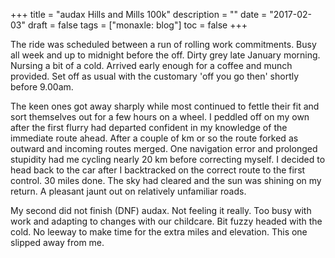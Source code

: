 +++
title = "audax  Hills and Mills 100k"
description = ""
date = "2017-02-03"
draft = false
tags = ["monaxle: blog"]
toc = false
+++

The ride was scheduled between a run of rolling work commitments. Busy all week and up to midnight before the off. Dirty grey late January morning. Nursing a bit of a cold. Arrived early enough for a coffee and munch provided. Set off as usual with the customary 'off you go then' shortly before 9.00am.

The keen ones got away sharply while most continued to fettle their fit and sort themselves out for a few hours on a wheel. I peddled off on my own after the first flurry had departed confident in my knowledge of the immediate route ahead. After a couple of km or so the route forked as outward and incoming routes merged. One navigation error and prolonged stupidity had me cycling nearly 20 km before correcting myself. I decided to head back to the car after I backtracked on the correct route to the first control. 30 miles done. The sky had cleared and the sun was shining on my return. A pleasant jaunt out on relatively unfamiliar roads.   

My second did not finish (DNF) audax. Not feeling it really. Too busy with work and adapting to changes with our childcare. Bit fuzzy headed with the cold. No leeway to make time for the extra miles and elevation. This one slipped away from me.